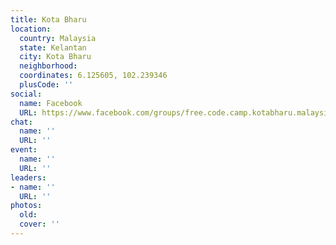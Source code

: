 ```yaml
---
title: Kota Bharu
location:
  country: Malaysia
  state: Kelantan
  city: Kota Bharu
  neighborhood: 
  coordinates: 6.125605, 102.239346
  plusCode: ''
social:
  name: Facebook
  URL: https://www.facebook.com/groups/free.code.camp.kotabharu.malaysia
chat:
  name: ''
  URL: ''
event:
  name: ''
  URL: ''
leaders:
- name: ''
  URL: ''
photos:
  old: 
  cover: ''
---
```

